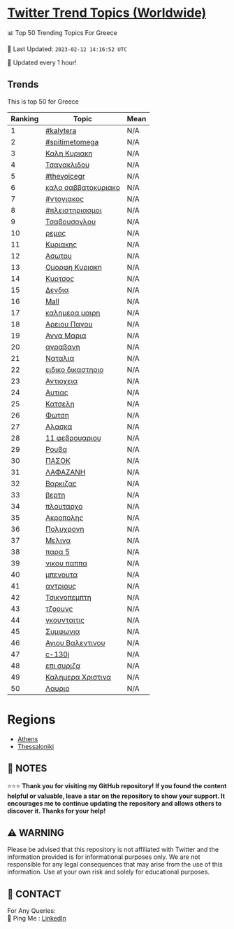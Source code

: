 [Twitter Trend Topics (Worldwide)](https://github.com/ErcinDedeoglu/Twitter-Trend-Topics)
==========


📊 Top 50 Trending Topics For Greece

📆 Last Updated: `2023-02-12 14:16:52 UTC`

🔧 Updated every 1 hour!


## Trends

This is top 50 for Greece

| Ranking | Topic | Mean |
| ------- | ------------ | ------------ |
| 1 | [#kalytera](http://twitter.com/search?q=%23kalytera) | N/A |
| 2 | [#spitimetomega](http://twitter.com/search?q=%23spitimetomega) | N/A |
| 3 | [Καλη Κυριακη](http://twitter.com/search?q=%ce%9a%ce%b1%ce%bb%ce%b7+%ce%9a%cf%85%cf%81%ce%b9%ce%b1%ce%ba%ce%b7) | N/A |
| 4 | [Τσανακλιδου](http://twitter.com/search?q=%ce%a4%cf%83%ce%b1%ce%bd%ce%b1%ce%ba%ce%bb%ce%b9%ce%b4%ce%bf%cf%85) | N/A |
| 5 | [#thevoicegr](http://twitter.com/search?q=%23thevoicegr) | N/A |
| 6 | [καλο σαββατοκυριακο](http://twitter.com/search?q=%ce%ba%ce%b1%ce%bb%ce%bf+%cf%83%ce%b1%ce%b2%ce%b2%ce%b1%cf%84%ce%bf%ce%ba%cf%85%cf%81%ce%b9%ce%b1%ce%ba%ce%bf) | N/A |
| 7 | [#ντογιακος](http://twitter.com/search?q=%23%ce%bd%cf%84%ce%bf%ce%b3%ce%b9%ce%b1%ce%ba%ce%bf%cf%82) | N/A |
| 8 | [#πλειστηριασμοι](http://twitter.com/search?q=%23%cf%80%ce%bb%ce%b5%ce%b9%cf%83%cf%84%ce%b7%cf%81%ce%b9%ce%b1%cf%83%ce%bc%ce%bf%ce%b9) | N/A |
| 9 | [Τσαβουσογλου](http://twitter.com/search?q=%ce%a4%cf%83%ce%b1%ce%b2%ce%bf%cf%85%cf%83%ce%bf%ce%b3%ce%bb%ce%bf%cf%85) | N/A |
| 10 | [ρεμος](http://twitter.com/search?q=%cf%81%ce%b5%ce%bc%ce%bf%cf%82) | N/A |
| 11 | [Κυριακης](http://twitter.com/search?q=%ce%9a%cf%85%cf%81%ce%b9%ce%b1%ce%ba%ce%b7%cf%82) | N/A |
| 12 | [Ασωτου](http://twitter.com/search?q=%ce%91%cf%83%cf%89%cf%84%ce%bf%cf%85) | N/A |
| 13 | [Ομορφη Κυριακη](http://twitter.com/search?q=%ce%9f%ce%bc%ce%bf%cf%81%cf%86%ce%b7+%ce%9a%cf%85%cf%81%ce%b9%ce%b1%ce%ba%ce%b7) | N/A |
| 14 | [Κυρτσος](http://twitter.com/search?q=%ce%9a%cf%85%cf%81%cf%84%cf%83%ce%bf%cf%82) | N/A |
| 15 | [Δενδια](http://twitter.com/search?q=%ce%94%ce%b5%ce%bd%ce%b4%ce%b9%ce%b1) | N/A |
| 16 | [Mall](http://twitter.com/search?q=Mall) | N/A |
| 17 | [καλημερα μαιρη](http://twitter.com/search?q=%ce%ba%ce%b1%ce%bb%ce%b7%ce%bc%ce%b5%cf%81%ce%b1+%ce%bc%ce%b1%ce%b9%cf%81%ce%b7) | N/A |
| 18 | [Αρειου Παγου](http://twitter.com/search?q=%ce%91%cf%81%ce%b5%ce%b9%ce%bf%cf%85+%ce%a0%ce%b1%ce%b3%ce%bf%cf%85) | N/A |
| 19 | [Αννα Μαρια](http://twitter.com/search?q=%ce%91%ce%bd%ce%bd%ce%b1+%ce%9c%ce%b1%cf%81%ce%b9%ce%b1) | N/A |
| 20 | [αγραβανη](http://twitter.com/search?q=%ce%b1%ce%b3%cf%81%ce%b1%ce%b2%ce%b1%ce%bd%ce%b7) | N/A |
| 21 | [Ναταλια](http://twitter.com/search?q=%ce%9d%ce%b1%cf%84%ce%b1%ce%bb%ce%b9%ce%b1) | N/A |
| 22 | [ειδικο δικαστηριο](http://twitter.com/search?q=%ce%b5%ce%b9%ce%b4%ce%b9%ce%ba%ce%bf+%ce%b4%ce%b9%ce%ba%ce%b1%cf%83%cf%84%ce%b7%cf%81%ce%b9%ce%bf) | N/A |
| 23 | [Αντιοχεια](http://twitter.com/search?q=%ce%91%ce%bd%cf%84%ce%b9%ce%bf%cf%87%ce%b5%ce%b9%ce%b1) | N/A |
| 24 | [Αυτιας](http://twitter.com/search?q=%ce%91%cf%85%cf%84%ce%b9%ce%b1%cf%82) | N/A |
| 25 | [Κατσελη](http://twitter.com/search?q=%ce%9a%ce%b1%cf%84%cf%83%ce%b5%ce%bb%ce%b7) | N/A |
| 26 | [Φωτση](http://twitter.com/search?q=%ce%a6%cf%89%cf%84%cf%83%ce%b7) | N/A |
| 27 | [Αλασκα](http://twitter.com/search?q=%ce%91%ce%bb%ce%b1%cf%83%ce%ba%ce%b1) | N/A |
| 28 | [11 φεβρουαριου](http://twitter.com/search?q=11+%cf%86%ce%b5%ce%b2%cf%81%ce%bf%cf%85%ce%b1%cf%81%ce%b9%ce%bf%cf%85) | N/A |
| 29 | [Ρουβα](http://twitter.com/search?q=%ce%a1%ce%bf%cf%85%ce%b2%ce%b1) | N/A |
| 30 | [ΠΑΣΟΚ](http://twitter.com/search?q=%ce%a0%ce%91%ce%a3%ce%9f%ce%9a) | N/A |
| 31 | [ΛΑΦΑΖΑΝΗ](http://twitter.com/search?q=%ce%9b%ce%91%ce%a6%ce%91%ce%96%ce%91%ce%9d%ce%97) | N/A |
| 32 | [Βαρκιζας](http://twitter.com/search?q=%ce%92%ce%b1%cf%81%ce%ba%ce%b9%ce%b6%ce%b1%cf%82) | N/A |
| 33 | [βερτη](http://twitter.com/search?q=%ce%b2%ce%b5%cf%81%cf%84%ce%b7) | N/A |
| 34 | [πλουταρχο](http://twitter.com/search?q=%cf%80%ce%bb%ce%bf%cf%85%cf%84%ce%b1%cf%81%cf%87%ce%bf) | N/A |
| 35 | [Ακροπολης](http://twitter.com/search?q=%ce%91%ce%ba%cf%81%ce%bf%cf%80%ce%bf%ce%bb%ce%b7%cf%82) | N/A |
| 36 | [Πολυχρονη](http://twitter.com/search?q=%ce%a0%ce%bf%ce%bb%cf%85%cf%87%cf%81%ce%bf%ce%bd%ce%b7) | N/A |
| 37 | [Μελινα](http://twitter.com/search?q=%ce%9c%ce%b5%ce%bb%ce%b9%ce%bd%ce%b1) | N/A |
| 38 | [παρα 5](http://twitter.com/search?q=%cf%80%ce%b1%cf%81%ce%b1+5) | N/A |
| 39 | [νικου παππα](http://twitter.com/search?q=%ce%bd%ce%b9%ce%ba%ce%bf%cf%85+%cf%80%ce%b1%cf%80%cf%80%ce%b1) | N/A |
| 40 | [μπενουτα](http://twitter.com/search?q=%ce%bc%cf%80%ce%b5%ce%bd%ce%bf%cf%85%cf%84%ce%b1) | N/A |
| 41 | [αντριους](http://twitter.com/search?q=%ce%b1%ce%bd%cf%84%cf%81%ce%b9%ce%bf%cf%85%cf%82) | N/A |
| 42 | [Τσικνοπεμπτη](http://twitter.com/search?q=%ce%a4%cf%83%ce%b9%ce%ba%ce%bd%ce%bf%cf%80%ce%b5%ce%bc%cf%80%cf%84%ce%b7) | N/A |
| 43 | [τζοουνς](http://twitter.com/search?q=%cf%84%ce%b6%ce%bf%ce%bf%cf%85%ce%bd%cf%82) | N/A |
| 44 | [γκουνταιτις](http://twitter.com/search?q=%ce%b3%ce%ba%ce%bf%cf%85%ce%bd%cf%84%ce%b1%ce%b9%cf%84%ce%b9%cf%82) | N/A |
| 45 | [Συμφωνια](http://twitter.com/search?q=%ce%a3%cf%85%ce%bc%cf%86%cf%89%ce%bd%ce%b9%ce%b1) | N/A |
| 46 | [Αγιου Βαλεντινου](http://twitter.com/search?q=%ce%91%ce%b3%ce%b9%ce%bf%cf%85+%ce%92%ce%b1%ce%bb%ce%b5%ce%bd%cf%84%ce%b9%ce%bd%ce%bf%cf%85) | N/A |
| 47 | [c-130j](http://twitter.com/search?q=c-130j) | N/A |
| 48 | [επι συριζα](http://twitter.com/search?q=%ce%b5%cf%80%ce%b9+%cf%83%cf%85%cf%81%ce%b9%ce%b6%ce%b1) | N/A |
| 49 | [Καλημερα Χριστινα](http://twitter.com/search?q=%ce%9a%ce%b1%ce%bb%ce%b7%ce%bc%ce%b5%cf%81%ce%b1+%ce%a7%cf%81%ce%b9%cf%83%cf%84%ce%b9%ce%bd%ce%b1) | N/A |
| 50 | [Λαυριο](http://twitter.com/search?q=%ce%9b%ce%b1%cf%85%cf%81%ce%b9%ce%bf) | N/A |



# Regions

* [Athens](</Greece/Athens.md>)
* [Thessaloniki](</Greece/Thessaloniki.md>)



## 📝 NOTES

⭐⭐⭐ **Thank you for visiting my GitHub repository! If you found the content helpful or valuable, leave a star on the repository to show your support. It encourages me to continue updating the repository and allows others to discover it. Thanks for your help!**


## ⚠️ WARNING

Please be advised that this repository is not affiliated with Twitter and the information provided is for informational purposes only. We are not responsible for any legal consequences that may arise from the use of this information. Use at your own risk and solely for educational purposes.


## 📨 CONTACT

 For Any Queries:  
            🏓 Ping Me : [LinkedIn](https://www.linkedin.com/in/ercindedeoglu/)
